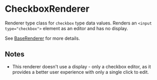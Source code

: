 CheckboxRenderer
================
Renderer type class for `checkbox` type data values.
Renders an `<input type="checkbox">` element as an editor and has no display.

See [BaseRenderer](BaseRenderer.md) for more details.

Notes
-----
  - This renderer doesn't use a display - only a checkbox editor, as it provides
    a better user experience with only a single click to edit.